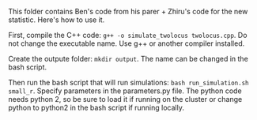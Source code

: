 This folder contains Ben's code from his parer + Zhiru's code for the new statistic. Here's how to use it.  
  
First, compile the C++ code: `g++ -o simulate_twolocus twolocus.cpp`.  Do not change the executable name.  Use g++ or another compiler installed.   

Create the outpute folder: `mkdir output`. The name can be changed in the bash script.  
  
Then run the bash script that will run simulations: `bash run_simulation.sh small_r`. Specify parameters in the parameters.py file.  The python code needs python 2, so be sure to load it if running on the cluster or change python to python2 in the bash script if running locally.  

